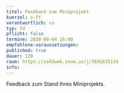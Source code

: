 ```yaml
---
titel: Feedback zum Miniprojekt
kuerzel: o-ft
verantwortlich: cn
typ: fd
pflicht: false
termine: 2020-08-04 16:00
empfohlene-voraussetzungen: 
published: true
dauer: 120
raum: https://us02web.zoom.us/j/3691635119
info:
---
```


Feedback zum Stand Ihres Miniprojekts.
